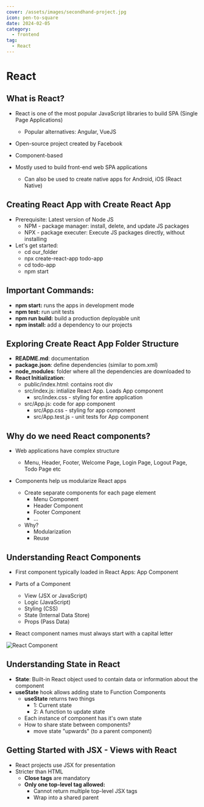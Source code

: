 ```yaml
---
cover: /assets/images/secondhand-project.jpg
icon: pen-to-square
date: 2024-02-05
category:
  - frontend
tag:
  - React
---
```


# React

## What is React?

- React is one of the most popular JavaScript libraries to build SPA (Single Page Applications)

  - Popular alternatives: Angular, VueJS

- Open-source project created by Facebook
- Component-based
- Mostly used to build front-end web SPA applications
  - Can also be used to create native apps for Android, iOS (React Native)

## Creating React App with Create React App

- Prerequisite: Latest version of Node JS
  - NPM - package manager: install, delete, and update JS packages
  - NPX - package executer: Execute JS packages directly, without installing
- Let's get started:
  - cd our_folder
  - npx create-react-app todo-app
  - cd todo-app
  - npm start

## Important Commands:

- **npm start:** runs the apps in development mode
- **npm test:** run unit tests
- **npm run build:** build a production deployable unit
- **npm install:** add a dependency to our projects

## Exploring Create React App Folder Structure

- **README.md**: documentation
- **package.json**: define dependencies (similar to pom.xml)
- **node_modules**: folder where all the dependencies are downloaded to
- **React Initialization**:
  - public/index.html: contains root div
  - src/index.js: intialize React App. Loads App component
    - src/index.css - styling for entire application
  - src/App.js: code for app component
    - src/App.css - styling for app component
    - src/App.test.js - unit tests for App component

## Why do we need React components?

- Web applications have complex structure

  - Menu, Header, Footer, Welcome Page, Login Page, Logout Page, Todo Page etc

- Components help us modularize React apps
  - Create separate components for each page element
    - Menu Component
    - Header Component
    - Footer Component
    - ...
  - Why?
    - Modularization
    - Reuse

## Understanding React Components

- First component typically loaded in React Apps: App Component
- Parts of a Component

  - View (JSX or JavaScript)
  - Logic (JavaScript)
  - Styling (CSS)
  - State (Internal Data Store)
  - Props (Pass Data)

- React component names must always start with a capital letter

![React Component]('/assets/images/component.png')

## Understanding State in React

- **State**: Built-in React object used to contain data or information about the component
- **useState** hook allows adding state to Function Components
  - **useState** returns two things
    - 1: Current state
    - 2: A function to update state
  - Each instance of component has it's own state
  - How to share state between components?
    - move state "upwards" (to a parent component)

## Getting Started with JSX - Views with React

- React projects use JSX for presentation
- Stricter than HTML
  - **Close tags** are mandatory
  - **Only one top-level tag allowed:**
    - Cannot return multiple top-level JSX tags
    - Wrap into a shared parent
